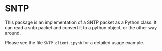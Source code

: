 # SNTP

This package is an implementation of a SNTP packet as a Python class. It can read a sntp packet and convert it to a python object, or the other way around.

Please see the file ```SNTP client.ipynb``` for a detailed usage example.
